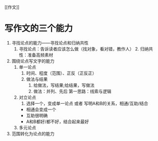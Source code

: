 [[作文]]
# 写作文的三个能力

1. 寻找论点的能力——寻找论点和归纳共性
   1. 寻找论点：告诉读者应该怎么做（找对象，看对错，教作人）
      2. 归纳共性：准备高频素材
2. 围绕论点写文字的能力
   1. 单一论点
      1. 时间、程度（范围）、正反（正反正）
      2. 做法与结果
         1. 给做法，写结果;给结果，写做法
         2. 做法：并列、先后
            第一思路：线索与逻辑
   2. 对立论点
      1. 选择一个，变成单一论点
         或者
         写明A和B的关系，相通/互助/结合
      - 相通会变成一个
      - 互助很明确
      - A和B都好/都不好，结合起来最好
   3. 多元论点
3. 范围转化为论点的能力 
